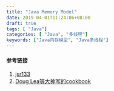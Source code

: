 ```yaml
---
title: "Java Memory Model"
date: 2019-04-01T11:24:06+08:00
draft: true
tags: [ "Java"]
categories: [ "Java", "多线程"]
keywords: ["Java内存模型", "Java多线程"]
---
```





#### 参考链接
1. [jsr133](http://www.cs.umd.edu/~pugh/java/memoryModel/jsr133.pdf)
2. [Doug Lea等大神写的cookbook](http://gee.cs.oswego.edu/dl/jmm/cookbook.html)
